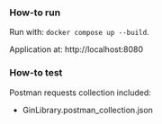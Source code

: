### How-to run

Run with:
`docker compose up --build`.

Application at:
http://localhost:8080

### How-to test

Postman requests collection included:
- GinLibrary.postman_collection.json